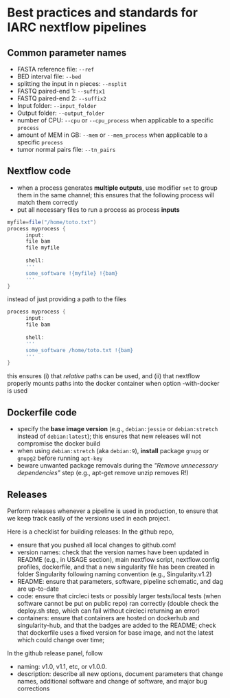 # Best practices and standards for IARC nextflow pipelines

## Common parameter names

- FASTA reference file: `--ref`
- BED interval file: `--bed`
- splitting the input in n pieces: `--nsplit`
- FASTQ paired-end 1: `--suffix1`
- FASTQ paired-end 2: `--suffix2`
- Input folder: `--input_folder`
- Output folder: `--output_folder`
- number of CPU: `--cpu` or `--cpu_process` when applicable to a specific `process`
- amount of MEM in GB: `--mem` or `--mem_process` when applicable to a specific `process`
- tumor normal pairs file: `--tn_pairs`


## Nextflow code

- when a process generates **multiple outputs**, use modifier `set` to group them in the same channel; this ensures that the following process will match them correctly
- put all necessary files to run a process as process **inputs**
```groovy
myfile=file("/home/toto.txt") 
process myprocess {
      input:
      file bam
      file myfile
            
      shell:
      '''
      some_software !{myfile} !{bam}
      '''
}
```
instead of just providing a path to the files
```groovy
process myprocess {
      input:
      file bam
            
      shell:
      '''
      some_software /home/toto.txt !{bam}
      '''
}
```
this ensures (i) that *relative* paths can be used, and (ii) that nextflow properly mounts paths into the docker container when option -with-docker is used

## Dockerfile code

- specify the **base image version** (e.g., `debian:jessie` or `debian:stretch` instead of `debian:latest`); this ensures that new releases will not compromise the docker build
- when using `debian:stretch` (aka `debian:9`), **install** package `gnupg` or `gnupg2` before running `apt-key`
- beware unwanted package removals during the *"Remove unnecessary dependencies"* step (e.g., apt-get remove unzip removes R!)

## Releases

Perform releases whenever a pipeline is used in production, to ensure that we keep track easily of the versions used in each project. 

Here is a checklist for building releases:
In the github repo,
- ensure that you pushed all local changes to github.com!
- version names: check that the version names have been updated in README (e.g., in USAGE section), main nextflow script, nextflow.config profiles, dockerfile, and that a new singularity file has been created in folder Singularity following naming convention (e.g., Singularity.v1.2)
- README: ensure that parameters, software, pipeline schematic, and dag are up-to-date
- code: ensure that circleci tests or possibly larger tests/local tests (when software cannot be put on public repo) ran correctly (double check the deploy.sh step, which can fail without circleci returning an error)
- containers: ensure that containers are hosted on dockerhub and singularity-hub, and that the badges are added to the README; check that dockerfile uses a fixed version for base image, and not the latest which could change over time;

In the github release panel, follow
- naming: v1.0, v1.1, etc, or v1.0.0.
- description: describe all new options, document parameters that change names, additional software and change of software, and major bug corrections
